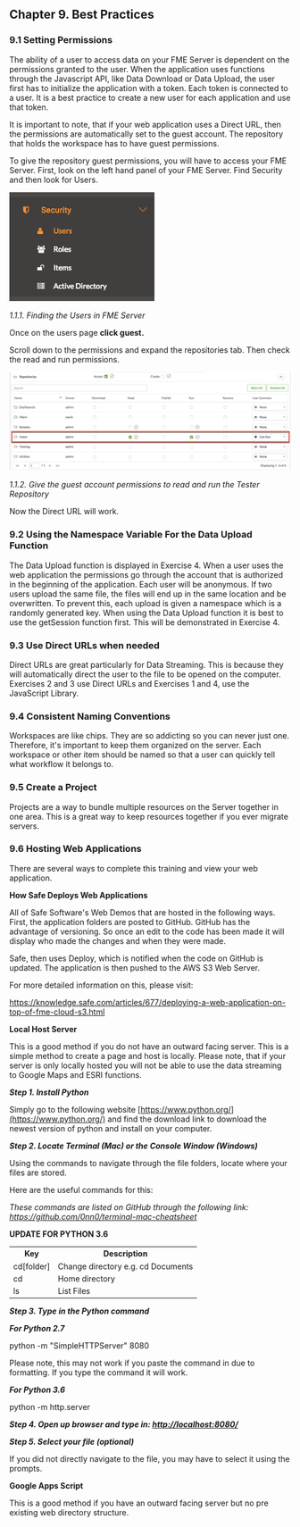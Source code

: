 Chapter 9. Best Practices
-------------------------

### 9.1 Setting Permissions

The ability of a user to access data on your FME Server is dependent on the permissions granted to the user. When the application uses
functions through the Javascript API, like Data Download or Data Upload,
the user first has to initialize the application with a token. Each
token is connected to a user. It is a best practice to create a new user
for each application and use that token.

It is important to note, that if your web application uses a
Direct URL, then the permissions are automatically set to the guest
account. The repository that holds the workspace has to have guest
permissions.

To give the repository guest permissions, you will have to access your FME Server. First, look on the left hand panel
of your FME Server. Find Security and then look for Users.

![](./Images/1.1.1.Users.png)


*1.1.1. Finding the Users in FME Server*

Once on the users page **click guest.**

Scroll down to the permissions and expand the repositories tab. Then
check the read and run permissions.

![](./Images/1.1.2.Permissions.png)

*1.1.2. Give the guest account permissions to read and run the Tester
Repository*

Now the Direct URL will work.

### 9.2 Using the Namespace Variable For the Data Upload Function

The Data Upload function is displayed in Exercise 4. When a user uses
the web application the permissions go through the account that is
authorized in the beginning of the application. Each user will be
anonymous. If two users upload the same file, the files will end up
in the same location and be overwritten. To prevent this, each upload is
given a namespace which is a randomly generated key. When using the Data
Upload function it is best to use the getSession function first. This will be demonstrated in Exercise 4.

### 9.3 Use Direct URLs when needed

Direct URLs are great particularly for Data Streaming. This is because
they will automatically direct the user to the file to be opened on the
computer. Exercises 2 and 3 use Direct URLs and Exercises 1 and
4, use the JavaScript Library.

### 9.4 Consistent Naming Conventions

Workspaces are like chips. They are so addicting so you can never just one.
Therefore, it's important to keep them organized on the server. Each
workspace or other item should be named so that a user can quickly tell
what workflow it belongs to.

### 9.5 Create a Project

Projects are a way to bundle multiple resources on the Server together
in one area. This is a great way to keep resources together if you ever
migrate servers.

### 9.6 Hosting Web Applications

There are several ways to complete this training and view your web
application.

**How Safe Deploys Web Applications**

All of Safe Software's Web Demos that are hosted in the following ways.
First, the application folders are posted to GitHub. GitHub has the
advantage of versioning. So once an edit to the code has been made it
will display who made the changes and when they were made.

Safe, then uses Deploy, which is notified when the code on GitHub is
updated. The application is then pushed to the AWS S3 Web Server.

For more detailed information on this, please visit:

https://knowledge.safe.com/articles/677/deploying-a-web-application-on-top-of-fme-cloud-s3.html

**Local Host Server**

This is a good method if you do not have an outward facing server. This
is a simple method to create a page and host is locally. Please note,
that if your server is only locally hosted you will not be able to use
the data streaming to Google Maps and ESRI functions.

***Step 1. Install Python***

Simply go to the following website
[https://www.python.org/](https://www.python.org/) and
find the download link to download the newest version of python and
install on your computer.


***Step 2. Locate Terminal (Mac) or the Console Window (Windows)***

Using the commands to navigate through the file folders, locate where
your files are stored.

Here are the useful commands for this:

*These commands are listed on GitHub through the following link:
https://github.com/0nn0/terminal-mac-cheatsheet*

**UPDATE FOR PYTHON 3.6**

<table>

<tr>
<th>Key</th>
<th>Description</th>

</tr>

<tr>
<td>cd[folder]</td>
<td>Change directory e.g. cd Documents</td>

<tr>
<td>cd</td>
<td> Home directory
</td>

<tr>
<td>ls</td>
<td>List Files</td>

</table>



***Step 3. Type in the Python command***

***For Python 2.7***

python -m "SimpleHTTPServer" 8080

Please note, this may not work if you paste the command in due to
formatting. If you type the command it will work.

***For Python 3.6***

python -m http.server 

***Step 4. Open up browser and type in:
[http://localhost:8080/](http://localhost:8080/)***

***Step 5. Select your file (optional)***

If you did not directly navigate to the file, you may have to select it
using the prompts.

**Google Apps Script**

This is a good method if you have an outward facing server but no pre
existing web directory structure.
